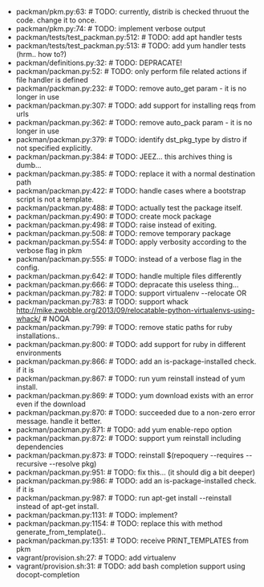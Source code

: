 - packman/pkm.py:63:    #  TODO: currently, distrib is checked thruout the code. change it to once.
- packman/pkm.py:74:    #  TODO: implement verbose output
- packman/tests/test_packman.py:512:    #  TODO: add apt handler tests
- packman/tests/test_packman.py:513:    #  TODO: add yum handler tests (hrm.. how to?)
- packman/definitions.py:32:    #  TODO: DEPRACATE!
- packman/packman.py:52:    #  TODO: only perform file related actions if file handler is defined
- packman/packman.py:232:    #  TODO: remove auto_get param - it is no longer in use
- packman/packman.py:307:    #  TODO: add support for installing reqs from urls
- packman/packman.py:362:    #  TODO: remove auto_pack param - it is no longer in use
- packman/packman.py:379:    #  TODO: identify dst_pkg_type by distro if not specified explicitly.
- packman/packman.py:384:    #  TODO: JEEZ... this archives thing is dumb...
- packman/packman.py:385:    #  TODO: replace it with a normal destination path
- packman/packman.py:422:    #  TODO: handle cases where a bootstrap script is not a template.
- packman/packman.py:488:    #  TODO: actually test the package itself.
- packman/packman.py:490:    #  TODO: create mock package
- packman/packman.py:498:    #  TODO: raise instead of exiting.
- packman/packman.py:508:    #  TODO: remove temporary package
- packman/packman.py:554:    #  TODO: apply verbosity according to the verbose flag in pkm
- packman/packman.py:555:    #  TODO: instead of a verbose flag in the config.
- packman/packman.py:642:    #  TODO: handle multiple files differently
- packman/packman.py:666:    #  TODO: depracate this useless thing...
- packman/packman.py:782:    #  TODO: support virtualenv --relocate OR
- packman/packman.py:783:    #  TODO: support whack http://mike.zwobble.org/2013/09/relocatable-python-virtualenvs-using-whack/ # NOQA
- packman/packman.py:799:    #  TODO: remove static paths for ruby installations..
- packman/packman.py:800:    #  TODO: add support for ruby in different environments
- packman/packman.py:866:    #  TODO: add an is-package-installed check. if it is
- packman/packman.py:867:    #  TODO: run yum reinstall instead of yum install.
- packman/packman.py:869:    #  TODO: yum download exists with an error even if the download
- packman/packman.py:870:    #  TODO: succeeded due to a non-zero error message. handle it better.
- packman/packman.py:871:    #  TODO: add yum enable-repo option
- packman/packman.py:872:    #  TODO: support yum reinstall including dependencies
- packman/packman.py:873:    #  TODO: reinstall $(repoquery --requires --recursive --resolve pkg)
- packman/packman.py:951:    #  TODO: fix this... (it should dig a bit deeper)
- packman/packman.py:986:    #  TODO: add an is-package-installed check. if it is
- packman/packman.py:987:    #  TODO: run apt-get install --reinstall instead of apt-get install.
- packman/packman.py:1131:    #  TODO: implement?
- packman/packman.py:1154:    #  TODO: replace this with method generate_from_template()..
- packman/packman.py:1351:    #  TODO: receive PRINT_TEMPLATES from pkm
- vagrant/provision.sh:27:    #  TODO: add virtualenv
- vagrant/provision.sh:31:    #  TODO: add bash completion support using docopt-completion
